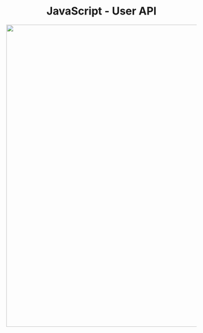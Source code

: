 <h1 align="center">
   JavaScript - User API
</h1>

<p align="center">
  <img src="https://github.com/ozkannbuyuk/js-exercises/assets/111967202/85215f30-cfe6-40cf-b959-5a7ec8647fa3" width="800" />
</p>
